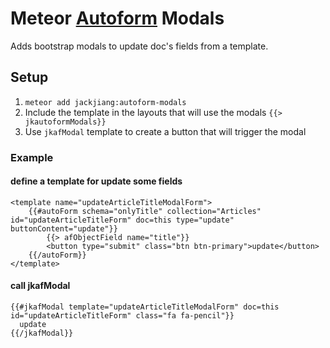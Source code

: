 Meteor [Autoform](https://github.com/aldeed/meteor-autoform) Modals
========

Adds bootstrap modals to update doc's fields from a template.

## Setup ##

1. ```meteor add jackjiang:autoform-modals```
2. Include the template in the layouts that will use the modals `{{> jkautoformModals}}`
3. Use `jkafModal` template to create a button that will trigger the modal

### Example ###

#### define a template for update some fields ####

```
<template name="updateArticleTitleModalForm">
	{{#autoForm schema="onlyTitle" collection="Articles" id="updateArticleTitleForm" doc=this type="update" buttonContent="update"}}
		{{> afObjectField name="title"}}
		<button type="submit" class="btn btn-primary">update</button>
	{{/autoForm}}
</template>
```
#### call jkafModal ####

```
{{#jkafModal template="updateArticleTitleModalForm" doc=this id="updateArticleTitleForm" class="fa fa-pencil"}}
  update
{{/jkafModal}}
```